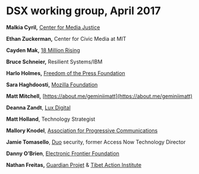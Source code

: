 # DSX working group, April 2017 

**Malkia Cyril,** [Center for Media Justice](http://mediajustice.org/)

**Ethan Zuckerman,** Center for Civic Media at MIT

**Cayden Mak,** [18 Million Rising](http://18millionrising.org/)

**Bruce Schneier,** Resilient Systems/IBM

**Harlo Holmes,** [Freedom of the Press Foundation](http://freedom.press/)

**Sara Haghdoosti,** [Mozilla Foundation](http://mozilla.org/)

**Matt Mitchell,** [https://about.me/geminiimatt](https://about.me/geminiimatt)

**Deanna Zandt**, [Lux Digital](http://luxdigital.com/)

**Matt Holland**, Technology Strategist

**Mallory Knodel**, [Association for Progressive Communications](http://apc.org/)

**Jamie Tomasello**, [Duo](https://duo.com/) security, former Access Now Technology Director

**Danny O’Brien**, [Electronic Frontier Foundation](https://www.eff.org/)

**Nathan Freitas,** [Guardian Projet](http://guardianproject.info/) & [Tibet Action Institute](https://tibetaction.net/)
